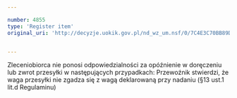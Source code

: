 ```yaml
---

number: 4855
type: 'Register item'
original_uri: 'http://decyzje.uokik.gov.pl/nd_wz_um.nsf/0/7C4E3C70BB89DC35C1257B89003A1E00?OpenDocument'


---
```


Zleceniobiorca nie ponosi odpowiedzialności za opóźnienie w doręczeniu lub zwrot przesyłki w następujących przypadkach: Przewoźnik stwierdzi, że waga przesyłki nie zgadza się z wagą deklarowaną przy nadaniu (§13 ust.1 lit.d Regulaminu)
